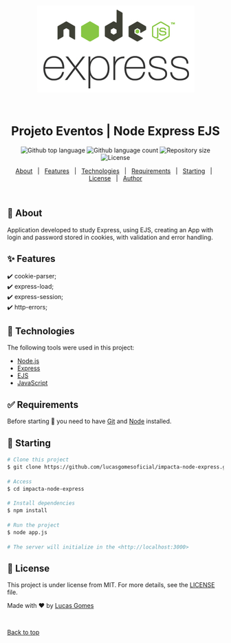 <div align="center" id="top"> 
  <img src="./public/images/node.png" alt="impacta-node-express" />

  &#xa0;

  <!-- <a href="https://nodeeventos.netlify.app">Demo</a> -->
</div>

<h1 align="center">Projeto Eventos | Node Express EJS</h1>

<p align="center">
  <img alt="Github top language" src="https://img.shields.io/github/languages/top/lucasgomesoficial/impacta-node-express?color=56BEB8">

  <img alt="Github language count" src="https://img.shields.io/github/languages/count/lucasgomesoficial/impacta-node-express?color=56BEB8">

  <img alt="Repository size" src="https://img.shields.io/github/repo-size/lucasgomesoficial/impacta-node-express?color=56BEB8">

  <img alt="License" src="https://img.shields.io/github/license/lucasgomesoficial/impacta-node-express?color=56BEB8">

  <!-- <img alt="Github issues" src="https://img.shields.io/github/issues/lucasgomesoficial/nodeeventos?color=56BEB8" /> -->

  <!-- <img alt="Github forks" src="https://img.shields.io/github/forks/lucasgomesoficial/nodeeventos?color=56BEB8" /> -->

  <!-- <img alt="Github stars" src="https://img.shields.io/github/stars/lucasgomesoficial/nodeeventos?color=56BEB8" /> -->
</p>

<!-- Status -->

<!-- <h4 align="center"> 
	🚧  Nodeeventos 🚀 Under construction...  🚧
</h4> 

<hr> -->

<p align="center">
  <a href="#dart-about">About</a> &#xa0; | &#xa0; 
  <a href="#sparkles-features">Features</a> &#xa0; | &#xa0;
  <a href="#rocket-technologies">Technologies</a> &#xa0; | &#xa0;
  <a href="#white_check_mark-requirements">Requirements</a> &#xa0; | &#xa0;
  <a href="#checkered_flag-starting">Starting</a> &#xa0; | &#xa0;
  <a href="#memo-license">License</a> &#xa0; | &#xa0;
  <a href="https://github.com/lucasgomesoficial" target="_blank">Author</a>
</p>

<br>

## :dart: About ##

Application developed to study Express, using EJS, creating an App with login and password stored in cookies, with validation and error handling.

## :sparkles: Features ##

:heavy_check_mark: cookie-parser;\
:heavy_check_mark: express-load;\
:heavy_check_mark: express-session;\
:heavy_check_mark: http-errors;

## :rocket: Technologies ##

The following tools were used in this project:

- [Node.js](https://nodejs.org/en/)
- [Express](https://expressjs.com/pt-br/)
- [EJS](https://ejs.co/)
- [JavaScript](https://www.javascript.com/)

## :white_check_mark: Requirements ##

Before starting :checkered_flag: you need to have [Git](https://git-scm.com) and [Node](https://nodejs.org/en/) installed.

## :checkered_flag: Starting ##

```bash
# Clone this project
$ git clone https://github.com/lucasgomesoficial/impacta-node-express.git

# Access
$ cd impacta-node-express

# Install dependencies
$ npm install

# Run the project
$ node app.js

# The server will initialize in the <http://localhost:3000>
```

## :memo: License ##

This project is under license from MIT. For more details, see the [LICENSE](LICENSE.md) file.


Made with :heart: by <a href="https://github.com/lucasgomesoficial" target="_blank">Lucas Gomes</a>

&#xa0;

<a href="#top">Back to top</a>
